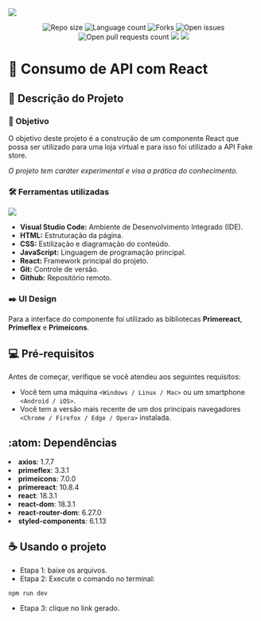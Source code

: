 <img src="./img/banner-readme.jpg"/>
<p align="center">
    <img src="https://img.shields.io/github/repo-size/lucasfcomaru/consumo-api-react?style=for-the-badge" alt="Repo size" title="Repo size"/>
    <img src="https://img.shields.io/github/languages/count/lucasfcomaru/consumo-api-react?style=for-the-badge" alt="Language count" title="Language count"/>
    <img src="https://img.shields.io/github/forks/lucasfcomaru/consumo-api-react?style=for-the-badge" alt="Forks" title="Forks"/>
    <img src="https://img.shields.io/bitbucket/issues/lucasfcomaru/consumo-api-react?style=for-the-badge" alt="Open issues" title="Open issues"/>
    <img src="https://img.shields.io/bitbucket/pr-raw/lucasfcomaru/consumo-api-react?style=for-the-badge" alt="Open pull requests count" title="Open pull requests"/>
    <img src="http://img.shields.io/static/v1?label=STATUS&message=CONCLUIDO&color=GREEN&style=for-the-badge"/>
    <img src="http://img.shields.io/static/v1?label=License&message=MIT&color=green&style=for-the-badge"/>
</p>

# 📄 Consumo de API com React

## 📢 Descrição do Projeto

### 🎯 Objetivo

<p align="left">
    O objetivo deste projeto é a construção de um componente React que possa ser utilizado para uma loja virtual e para isso foi utilizado a API Fake store.
<p align="left">
    <em>O projeto tem caráter experimental e visa a prática do conhecimento.</em>
</p>

### 🛠️ Ferramentas utilizadas

<p>
    <img src="https://skillicons.dev/icons?i=vscode,html,css,js,react,git,github" />
</p>
<ul>
    <li><b>Visual Studio Code:</b> Ambiente de Desenvolvimento Integrado (IDE).</li>
    <li><b>HTML:</b> Estruturação da página.</li>
    <li><b>CSS:</b> Estilização e diagramação do conteúdo.</li>
    <li><b>JavaScript:</b> Linguagem de programação principal.</li>
    <li><b>React:</b> Framework principal do projeto.</li>
    <li><b>Git:</b> Controle de versão.</li>
    <li><b>Github:</b> Repositório remoto.</li>
</ul>

### ✒️ UI Design

Para a interface do componente foi utilizado as bibliotecas <strong>Primereact</strong>, <strong>Primeflex</strong> e <strong>Primeicons</strong>.

## 💻 Pré-requisitos

Antes de começar, verifique se você atendeu aos seguintes requisitos:

- Você tem uma máquina `<Windows / Linux / Mac>` ou um smartphone `<Android / iOS>`.
- Você tem a versão mais recente de um dos principais navegadores `<Chrome / Firefox / Edge / Opera>` instalada.

## :atom: Dependências
<li><strong>axios</strong>: 1.7.7</li>
<li><strong>primeflex</strong>: 3.3.1</li>
<li><strong>primeicons</strong>: 7.0.0</li>
<li><strong>primereact</strong>: 10.8.4</li>
<li><strong>react</strong>: 18.3.1</li>
<li><strong>react-dom</strong>: 18.3.1</li>
<li><strong>react-router-dom</strong>: 6.27.0</li>
<li><strong>styled-components</strong>: 6.1.13</li>

## ☕ Usando o projeto

<ul>
    <li>Etapa 1: baixe os arquivos.</li>
    <li>Etapa 2: Execute o comando no terminal:</li>
</ul>

```
npm run dev
```
<ul>
    <li>Etapa 3: clique no link gerado.</li>
</ul>